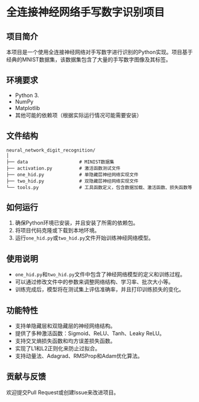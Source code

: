 # 全连接神经网络手写数字识别项目

## 项目简介
本项目是一个使用全连接神经网络对手写数字进行识别的Python实现。项目基于经典的MNIST数据集，该数据集包含了大量的手写数字图像及其标签。

## 环境要求
- Python 3.
- NumPy
- Matplotlib
- 其他可能的依赖项（根据实际运行情况可能需要安装）

## 文件结构
```
neural_network_digit_recognition/
│
├── data                   # MINIST数据集
├── activation.py          # 激活函数测试文件
├── one_hid.py             # 单隐藏层神经网络实现文件
├── two_hid.py             # 双隐藏层神经网络实现文件
└── tools.py               # 工具函数定义，包含数据加载、激活函数、损失函数等
```

## 如何运行
1. 确保Python环境已安装，并且安装了所需的依赖包。
2. 将项目代码克隆或下载到本地环境。
3. 运行`one_hid.py`或`two_hid.py`文件开始训练神经网络模型。

## 使用说明
- `one_hid.py`和`two_hid.py`文件中包含了神经网络模型的定义和训练过程。
- 可以通过修改文件中的参数来调整网络结构、学习率、批次大小等。
- 训练完成后，模型将在测试集上评估准确率，并且打印训练损失的变化。

## 功能特性
- 支持单隐藏层和双隐藏层的神经网络结构。
- 提供了多种激活函数：Sigmoid、ReLU、Tanh、Leaky ReLU。
- 支持交叉熵损失函数和均方误差损失函数。
- 实现了L1和L2正则化来防止过拟合。
- 支持动量法、Adagrad、RMSProp和Adam优化算法。

## 贡献与反馈
欢迎提交Pull Request或创建Issue来改进项目。
